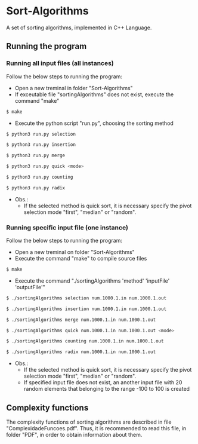 # Sort-Algorithms
A set of sorting algorithms, implemented in C++ Language.

## Running the program

### Running all input files (all instances)
Follow the below steps to running the program:
- Open a new treminal in folder "Sort-Algorithms"
- If exceutable file "sortingAlgorithms" does not exist, execute the command "make"
```sh
$ make
```
- Execute the python script "run.py", choosing the sorting method
```sh
$ python3 run.py selection
```
```sh
$ python3 run.py insertion
```
```sh
$ python3 run.py merge
```
```sh
$ python3 run.py quick <mode>
```
```sh
$ python3 run.py counting
```
```sh
$ python3 run.py radix
```
- Obs.: 
	- If the selected method is quick sort, it is necessary specify the pivot selection mode "first", "median" or "random". 

### Running specific input file (one instance)
Follow the below steps to running the program:
	
- Open a new treminal on folder "Sort-Algorithms"
- Execute the command "make" to compile source files
```sh
$ make
``` 
- Execute the command "./sortingAlgorithms 'method' 'inputFile' 'outputFile'"
```sh
$ ./sortingAlgorithms selection num.1000.1.in num.1000.1.out
```
```sh
$ ./sortingAlgorithms insertion num.1000.1.in num.1000.1.out
```
```sh
$ ./sortingAlgorithms merge num.1000.1.in num.1000.1.out
```
```sh
$ ./sortingAlgorithms quick num.1000.1.in num.1000.1.out <mode>
```
```sh
$ ./sortingAlgorithms counting num.1000.1.in num.1000.1.out
```
```sh
$ ./sortingAlgorithms radix num.1000.1.in num.1000.1.out
```
- Obs.: 
	- If the selected method is quick sort, it is necessary specify the pivot selection mode "first", "median" or "random".
	- If specified input file does not exist, an another input file with 20 random elements that belonging to the range -100 to 100 is created

## Complexity functions

The complexity functions of sorting algorithms are described in file "ComplexidadeFuncoes.pdf". Thus, it is recommended to read this file, in folder "PDF", in order to obtain information about them.
